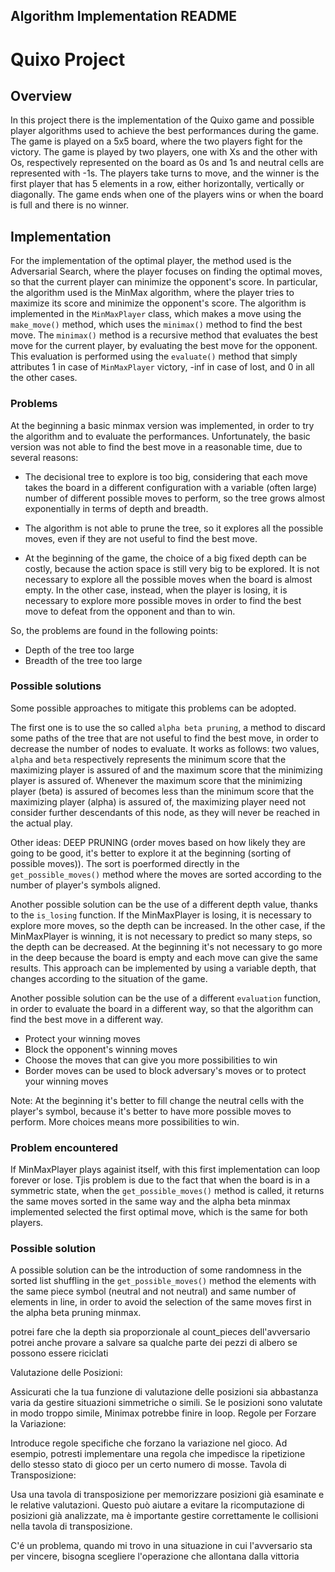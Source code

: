 ## Algorithm Implementation README

# Quixo Project

## Overview

In this project there is the implementation of the Quixo game and possible player algorithms used to achieve the best performances during the game. The game is played on a 5x5 board, where the two players fight for the victory. The game is played by two players, one with Xs and the other with Os, respectively represented on the board as 0s and 1s and neutral cells are represented with -1s. The players take turns to move, and the winner is the first player that has 5 elements in a row, either horizontally, vertically or diagonally. The game ends when one of the players wins or when the board is full and there is no winner.

## Implementation
For the implementation of the optimal player, the method used is the Adversarial Search, where the player focuses on finding the optimal moves, so that the current player can minimize the opponent's score. In particular, the algorithm used is the MinMax algorithm, where the player tries to maximize its score and minimize the opponent's score. The algorithm is implemented in the `MinMaxPlayer` class, which makes a move using the `make_move()` method, which uses the `minimax()` method to find the best move. The `minimax()` method is a recursive method that evaluates the best move for the current player, by evaluating the best move for the opponent. This evaluation is performed using the `evaluate()` method that simply attributes 1 in case of `MinMaxPlayer` victory, -inf in case of lost, and 0 in all the other cases.

### Problems
At the beginning a basic minmax version was implemented, in order to try the algorithm and to evaluate the performances. Unfortunately, the basic version was not able to find the best move in a reasonable time, due to several reasons:

* The decisional tree to explore is too big, considering that each move takes the board in a different configuration with a variable (often large) number of different possible moves to perform, so the tree grows almost exponentially in terms of depth and breadth.

* The algorithm is not able to prune the tree, so it explores all the possible moves, even if they are not useful to find the best move.

* At the beginning of the game, the choice of a big fixed depth can be costly, because the action space is still very big to be explored. It is not necessary to explore all the possible moves when the board is almost empty. In the other case, instead, when the player is losing, it is necessary to explore more possible moves in order to find the best move to defeat from the opponent and than to win.

So, the problems are found in the following points:

* Depth of the tree too large
* Breadth of the tree too large


### Possible solutions
Some possible approaches to mitigate this problems can be adopted.

The first one is to use the so called `alpha beta pruning`, a method to discard some paths of the tree that are not useful to find the best move, in order to decrease the number of nodes to evaluate. It works as follows: two values, `alpha` and `beta` respectively represents the minimum score that the maximizing player is assured of and the maximum score that the minimizing player is assured of. Whenever the maximum score that the minimizing player (beta) is assured of becomes less than the minimum score that the maximizing player (alpha) is assured of, the maximizing player need not consider further descendants of this node, as they will never be reached in the actual play.

Other ideas: DEEP PRUNING (order moves based on how likely they are going to be good, it's better to explore it at the beginning (sorting of possible moves)). The sort is poerformed directly in the `get_possible_moves()` method where the moves are sorted according to the number of player's symbols aligned.

Another possible solution can be the use of a different depth value, thanks to the `is_losing` function. If the MinMaxPlayer is losing, it is necessary to explore more moves, so the depth can be increased. In the other case, if the MinMaxPlayer is winning, it is not necessary to predict so many steps, so the depth can be decreased. At the beginning it's not necessary to go more in the deep because the board is empty and each move can give the same results. This approach can be implemented by using a variable depth, that changes according to the situation of the game.

Another possible solution can be the use of a different `evaluation` function, in order to evaluate the board in a different way, so that the algorithm can find the best move in a different way.
* Protect your winning moves
* Block the opponent's winning moves
* Choose the moves that can give you more possibilities to win
* Border moves can be used to block adversary's moves or to protect your winning moves


Note: At the beginning it's better to fill change the neutral cells with the player's symbol, because it's better to have more possible moves to perform. More choices means more possibilities to win.

### Problem encountered
If MinMaxPlayer plays againist itself, with this first implementation can loop forever or lose. Tjis problem is due to the fact that when the board is in a symmetric state, when the `get_possible_moves()` method is called, it returns the same moves sorted in the same way and the alpha beta minmax implemented selected the first optimal move, which is the same for both players.

### Possible solution
A possible solution can be the introduction of some randomness in the sorted list shuffling in the `get_possible_moves()` method the elements with the same piece symbol (neutral and not neutral) and same number of elements in line, in order to avoid the selection of the same moves first in the alpha beta pruning minmax. 

potrei fare che la depth sia proporzionale al count_pieces dell'avversario
potrei anche provare a salvare sa qualche parte dei pezzi di albero se possono essere riciclati

Valutazione delle Posizioni:

Assicurati che la tua funzione di valutazione delle posizioni sia abbastanza varia da gestire situazioni simmetriche o simili. Se le posizioni sono valutate in modo troppo simile, Minimax potrebbe finire in loop.
Regole per Forzare la Variazione:

Introduce regole specifiche che forzano la variazione nel gioco. Ad esempio, potresti implementare una regola che impedisce la ripetizione dello stesso stato di gioco per un certo numero di mosse.
Tavola di Transposizione:

Usa una tavola di transposizione per memorizzare posizioni già esaminate e le relative valutazioni. Questo può aiutare a evitare la ricomputazione di posizioni già analizzate, ma è importante gestire correttamente le collisioni nella tavola di transposizione.

C'é un problema, quando mi trovo in una situazione in cui l'avversario sta per vincere, bisogna scegliere l'operazione che allontana dalla vittoria